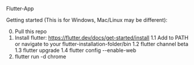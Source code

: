 Flutter-App

Getting started (This is for Windows, Mac/Linux may be different):

0. 	Pull this repo
1. 	Install flutter: https://flutter.dev/docs/get-started/install
1.1 Add to PATH or navigate to your flutter-installation-folder/bin
1.2	flutter channel beta
1.3 flutter upgrade
1.4	flutter config --enable-web
2.	flutter run -d chrome
